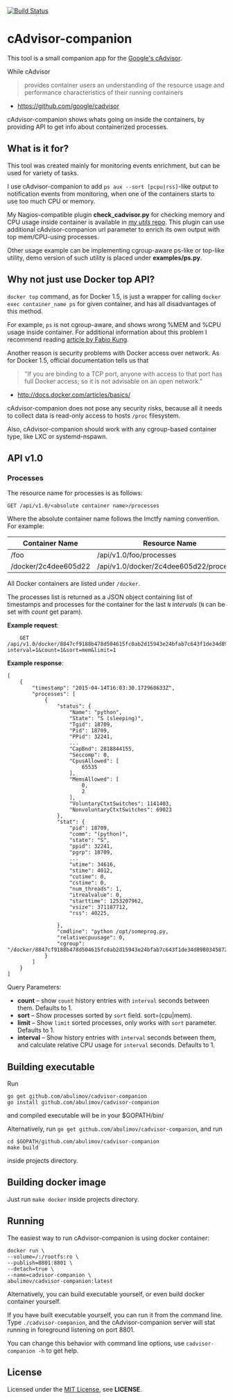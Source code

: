 [![Build Status](https://travis-ci.org/abulimov/cadvisor-companion.svg?branch=master)](https://travis-ci.org/abulimov/cadvisor-companion)

# cAdvisor-companion

This tool is a small companion app for the
[Google's cAdvisor](https://github.com/google/cadvisor).

While cAdvisor
> provides container users an understanding
of the resource usage and performance characteristics of
their running containers
 - https://github.com/google/cadvisor

cAdvisor-companion shows whats going on inside the containers, by providing
API to get info about containerized processes.


## What is it for?

This tool was created mainly for monitoring events enrichment,
but can be used for variety of tasks.

I use cAdvisor-companion to add `ps aux --sort [pcpu|rss]`-like output
to notification events from monitoring, when one of the containers starts to
use too much CPU or memory.

My Nagios-compatible plugin **check_cadvisor.py** for checking
memory and CPU usage inside container is available in
[my *utils* repo](https://github.com/abulimov/utils/blob/master/nagios/check_cadvisor.py).
This plugin can use additional cAdvisor-companion url parameter to enrich
its own output with top mem/CPU-using processes.

Other usage example can be implementing cgroup-aware ps-like or top-like utility,
demo version of such utility is placed under **examples/ps.py**.


## Why not just use Docker top API?

`docker top` command, as for Docker 1.5, is just a wrapper for calling
`docker exec container_name ps` for given  container, and has all
disadvantages of this method.

For example, `ps` is not cgroup-aware, and shows wrong %MEM and %CPU
usage inside container. For additional information about this problem I recommend reading
[article by Fabio Kung](http://fabiokung.com/2014/03/13/memory-inside-linux-containers/).

Another reason is security problems with Docker access over network.
As for Docker 1.5, official documentation tells us that
>"If you are binding to a TCP port, anyone with access to that port has full Docker access; so it is not advisable on an open network."
- http://docs.docker.com/articles/basics/

cAdvisor-companion does not pose any security risks, because
all it needs to collect data is read-only access to hosts `/proc` filesystem.

Also, cAdvisor-companion should work with any cgroup-based container type,
like LXC or systemd-nspawn.



## API v1.0

### Processes

The resource name for processes is as follows:

`GET /api/v1.0/<absolute container name>/processes`

Where the absolute container name follows the lmctfy naming convention. For example:

| Container Name       | Resource Name                             |
|----------------------|-------------------------------------------|
| /foo                 | /api/v1.0/foo/processes                  |
| /docker/2c4dee605d22 | /api/v1.0/docker/2c4dee605d22/processes  |

All Docker containers are listed under `/docker`.

The processes list is returned as a JSON object containing list of timestamps and processes for the container for the last `N` *intervals* (`N` can be set with *count* get param).

**Example request**:

        GET /api/v1.0/docker/8847cf9188b478d504615fc0ab2d15943e24bfab7c643f1de34d898034587200/processes?interval=1&count=1&sort=mem&limit=1

**Example response**:

```
[
    {
        "timestamp": "2015-04-14T16:03:30.172968633Z",
        "processes": [
            {
                "status": {
                    "Name": "python",
                    "State": "S (sleeping)",
                    "Tgid": 18709,
                    "Pid": 18709,
                    "PPid": 32241,
                    ...
                    "CapBnd": 2818844155,
                    "Seccomp": 0,
                    "CpusAllowed": [
                        65535
                    ],
                    "MemsAllowed": [
                        0,
                        2
                    ],
                    "VoluntaryCtxtSwitches": 1141403,
                    "NonvoluntaryCtxtSwitches": 69023
                },
                "stat": {
                    "pid": 18709,
                    "comm": "(python)",
                    "state": "S",
                    "ppid": 32241,
                    "pgrp": 18709,
                    ...
                    "utime": 34616,
                    "stime": 4012,
                    "cutime": 0,
                    "cstime": 0,
                    "num_threads": 1,
                    "itrealvalue": 0,
                    "starttime": 1253207962,
                    "vsize": 371187712,
                    "rss": 40225,

                },
                "cmdline": "python /opt/someprog.py,
                "relativecpuusage": 0,
                "cgroup": "/docker/8847cf9188b478d504615fc0ab2d15943e24bfab7c643f1de34d898034587200"
            }
        ]
    }
]
```

Query Parameters:

-   **count** – show `count` history entries with `interval` seconds between them. Defaults to 1.
-   **sort** – Show processes sorted by `sort` field. sort=(cpu|mem).
-   **limit** – Show `limit` sorted processes, only works with `sort` parameter. Defaults to 1.
-   **interval** – Show history entries with `interval` seconds between them,
    and calculate relative CPU usage for `interval` seconds. Defaults to 1.

## Building executable

Run

```shell
go get github.com/abulimov/cadvisor-companion
go install github.com/abulimov/cadvisor-companion
```
and compiled executable will be in your $GOPATH/bin/

Alternatively, run `go get github.com/abulimov/cadvisor-companion`,
and run
```
cd $GOPATH/github.com/abulimov/cadvisor-companion
make build
```
inside projects directory.

## Building docker image

Just run `make docker` inside projects directory.

## Running

The easiest way to run cAdvisor-companion is using docker container:

    docker run \
    --volume=/:/rootfs:ro \
    --publish=8801:8801 \
    --detach=true \
    --name=cadvisor-companion \
    abulimov/cadvisor-companion:latest

Alternatively, you can build executable yourself, or even build
docker container yourself.

If you have built executable yourself, you can run it from the command line.
Type `./cadvisor-companion`, and the cAdvisor-companion server will stat running
in foreground listening on port 8801.

You can change this behavior with command line options, use
`cadvisor-companion -h` to get help.


## License

Licensed under the [MIT License](http://opensource.org/licenses/MIT),
see **LICENSE**.
